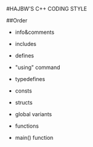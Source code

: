 #HAJBW'S C++ CODING STYLE

##Order

- info&comments

- includes

- defines

- "using" command

- typedefines

- consts

- structs

- global variants

- functions

- main() function
